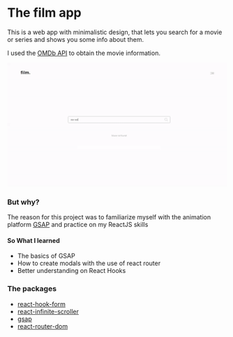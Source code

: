 # The film app

This is a web app with minimalistic design, that lets you search for a movie or series and shows you some info about them. 

I used the [OMDb API](http://www.omdbapi.com/) to obtain the movie information.

![](usage.gif)

### But why?
The reason for this project was to familiarize myself with the animation platform [GSAP](https://greensock.com/gsap/) and practice on my ReactJS skills

#### So What I learned 
- The basics of GSAP
- How to create modals with the use of react router
- Better understanding on React Hooks 

### The packages

- [react-hook-form](https://www.npmjs.com/package/react-hook-form)
- [react-infinite-scroller](https://www.npmjs.com/package/react-infinite-scroller)
- [gsap](https://www.npmjs.com/package/gsap)
- [react-router-dom](https://www.npmjs.com/package/react-router-dom)

